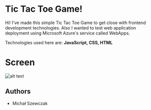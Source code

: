 # Tic Tac Toe Game!

Hi! I've made this simple Tic Tac Toe Game to get close with frontend development technologies. Also I wanted to test web application deployment using Microsoft Azure's service called WebApps.

Technologies used here are: **JavaScript, CSS, HTML**



# Screen
![alt text](https://i.ibb.co/NnP6Hzh/tictactoe-img.png)



## Authors
- Michał Szewczak